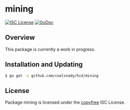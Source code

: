 mining
======

[![ISC License](http://img.shields.io/badge/license-ISC-blue.svg)](http://copyfree.org)
[![GoDoc](https://img.shields.io/badge/godoc-reference-blue.svg)](http://godoc.org/github.com/coolsnady/hcd/mining)

## Overview

This package is currently a work in progress.

## Installation and Updating

```bash
$ go get -u github.com/coolsnady/hcd/mining
```

## License

Package mining is licensed under the [copyfree](http://copyfree.org) ISC
License.
